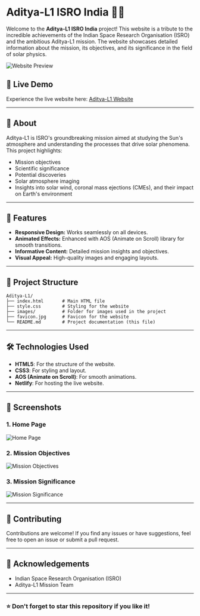 # Aditya-L1 ISRO India 🚀🔥

Welcome to the **Aditya-L1 ISRO India** project! This website is a tribute to the incredible achievements of the Indian Space Research Organisation (ISRO) and the ambitious Aditya-L1 mission. The website showcases detailed information about the mission, its objectives, and its significance in the field of solar physics.

![Website Preview](isro.jpg)

## 🌟 Live Demo
Experience the live website here: [Aditya-L1 Website](https://aditya-l1.netlify.app/)

---

## 📖 About
Aditya-L1 is ISRO's groundbreaking mission aimed at studying the Sun's atmosphere and understanding the processes that drive solar phenomena. This project highlights:

- Mission objectives
- Scientific significance
- Potential discoveries
- Solar atmosphere imaging
- Insights into solar wind, coronal mass ejections (CMEs), and their impact on Earth's environment

---

## 🚀 Features

- **Responsive Design:** Works seamlessly on all devices.
- **Animated Effects:** Enhanced with AOS (Animate on Scroll) library for smooth transitions.
- **Informative Content:** Detailed mission insights and objectives.
- **Visual Appeal:** High-quality images and engaging layouts.

---

## 📂 Project Structure

```
Aditya-L1/
├── index.html       # Main HTML file
├── style.css        # Styling for the website
├── images/          # Folder for images used in the project
├── favicon.jpg      # Favicon for the website
└── README.md        # Project documentation (this file)
```

---

## 🛠️ Technologies Used

- **HTML5**: For the structure of the website.
- **CSS3**: For styling and layout.
- **AOS (Animate on Scroll)**: For smooth animations.
- **Netlify**: For hosting the live website.

---

## 📸 Screenshots

### 1. Home Page
![Home Page](isro.jpg)

### 2. Mission Objectives
![Mission Objectives](satellite3.jfif)

### 3. Mission Significance
![Mission Significance](satellite5.jfif)

---

## 🤝 Contributing
Contributions are welcome! If you find any issues or have suggestions, feel free to open an issue or submit a pull request.

---

## 🙌 Acknowledgements

- Indian Space Research Organisation (ISRO)
- Aditya-L1 Mission Team

---

### ⭐ Don't forget to star this repository if you like it!
